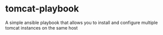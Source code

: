 # tomcat-playbook
A simple ansible playbook that allows you to install and configure multiple tomcat instances on the same host
